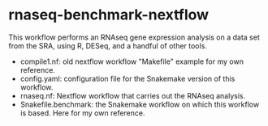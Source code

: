 # rnaseq-benchmark-nextflow

This workflow performs an RNAseq gene expression analysis on a data set from the SRA, using R, DESeq,
and a handful of other tools.

- compile1.nf: old nextflow workflow "Makefile" example for my own reference.
- config.yaml: configuration file for the Snakemake version of this workflow.
- rnaseq.nf: Nextflow workflow that carries out the RNAseq analysis.
- Snakefile.benchmark: the Snakemake workflow on which this workflow is based. Here for my own reference.
